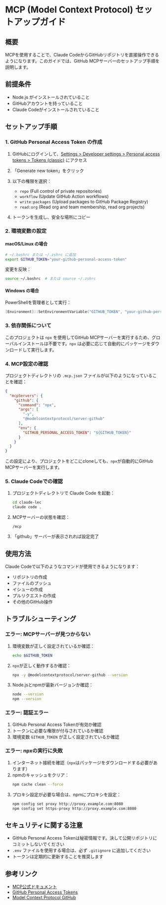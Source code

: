 # MCP (Model Context Protocol) セットアップガイド

## 概要

MCPを使用することで、Claude CodeからGitHubリポジトリを直接操作できるようになります。このガイドでは、GitHub MCPサーバーのセットアップ手順を説明します。

## 前提条件

- Node.js がインストールされていること
- GitHubアカウントを持っていること
- Claude Codeがインストールされていること

## セットアップ手順

### 1. GitHub Personal Access Token の作成

1. GitHubにログインして、[Settings > Developer settings > Personal access tokens > Tokens (classic)](https://github.com/settings/tokens) にアクセス

2. 「Generate new token」をクリック

3. 以下の権限を選択：
   - `repo` (Full control of private repositories)
   - `workflow` (Update GitHub Action workflows)
   - `write:packages` (Upload packages to GitHub Package Registry)
   - `read:org` (Read org and team membership, read org projects)

4. トークンを生成し、安全な場所にコピー

### 2. 環境変数の設定

#### macOS/Linux の場合

```bash
# ~/.bashrc または ~/.zshrc に追加
export GITHUB_TOKEN="your-github-personal-access-token"
```

変更を反映：
```bash
source ~/.bashrc  # または source ~/.zshrc
```

#### Windows の場合

PowerShellを管理者として実行：
```powershell
[Environment]::SetEnvironmentVariable("GITHUB_TOKEN", "your-github-personal-access-token", "User")
```

### 3. 依存関係について

このプロジェクトは `npx` を使用してGitHub MCPサーバーを実行するため、グローバルインストールは不要です。`npx` は必要に応じて自動的にパッケージをダウンロードして実行します。

### 4. MCP設定の確認

プロジェクトディレクトリの `.mcp.json` ファイルが以下のようになっていることを確認：

```json
{
  "mcpServers": {
    "github": {
      "command": "npx",
      "args": [
        "-y",
        "@modelcontextprotocol/server-github"
      ],
      "env": {
        "GITHUB_PERSONAL_ACCESS_TOKEN": "${GITHUB_TOKEN}"
      }
    }
  }
}
```

この設定により、プロジェクトをどこにcloneしても、`npx`が自動的にGitHub MCPサーバーを実行します。

### 5. Claude Codeでの確認

1. プロジェクトディレクトリで Claude Code を起動：
   ```bash
   cd claude-lec
   claude code .
   ```

2. MCPサーバーの状態を確認：
   ```
   /mcp
   ```

3. 「github」サーバーが表示されれば設定完了

## 使用方法

Claude Codeで以下のようなコマンドが使用できるようになります：

- リポジトリの作成
- ファイルのプッシュ
- イシューの作成
- プルリクエストの作成
- その他のGitHub操作

## トラブルシューティング

### エラー: MCPサーバーが見つからない

1. 環境変数が正しく設定されているか確認：
   ```bash
   echo $GITHUB_TOKEN
   ```

2. `npx`が正しく動作するか確認：
   ```bash
   npx -y @modelcontextprotocol/server-github --version
   ```

3. Node.jsとnpmが最新バージョンか確認：
   ```bash
   node --version
   npm --version
   ```

### エラー: 認証エラー

1. GitHub Personal Access Tokenが有効か確認
2. トークンに必要な権限が付与されているか確認
3. 環境変数 `GITHUB_TOKEN` が正しく設定されているか確認

### エラー: npxの実行に失敗

1. インターネット接続を確認（`npx`はパッケージをダウンロードする必要があります）
2. npmのキャッシュをクリア：
   ```bash
   npm cache clean --force
   ```
3. プロキシ設定が必要な場合は、npmにプロキシを設定：
   ```bash
   npm config set proxy http://proxy.example.com:8080
   npm config set https-proxy http://proxy.example.com:8080
   ```

## セキュリティに関する注意

- GitHub Personal Access Tokenは秘密情報です。決して公開リポジトリにコミットしないでください
- `.env` ファイルを使用する場合は、必ず `.gitignore` に追加してください
- トークンは定期的に更新することを推奨します

## 参考リンク

- [MCP公式ドキュメント](https://docs.anthropic.com/en/docs/claude-code/mcp)
- [GitHub Personal Access Tokens](https://docs.github.com/en/authentication/keeping-your-account-and-data-secure/creating-a-personal-access-token)
- [Model Context Protocol GitHub](https://github.com/anthropics/mcp)
